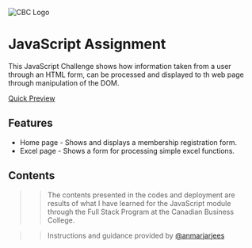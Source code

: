 ![CBC Logo](https://canadianbusinesscollege.com/wp-content/uploads/2020/09/CBC-New-Logo-Website.png)

# JavaScript Assignment

This JavaScript Challenge shows how information taken from a user through an HTML form, can be processed and displayed to th web page through manipulation of the DOM.

[Quick Preview](https://kmadjei.github.io/js-assignment/)
 
## Features

- Home page - Shows and displays a membership registration form.
- Excel page -  Shows a form for processing simple excel functions.


## Contents

>> The contents presented in the codes and deployment are results of what I have learned for the JavaScript module through the Full Stack Program at the Canadian Business College.

>> Instructions and guidance provided by [@anmarjarjees](https://github.com/anmarjarjees)

